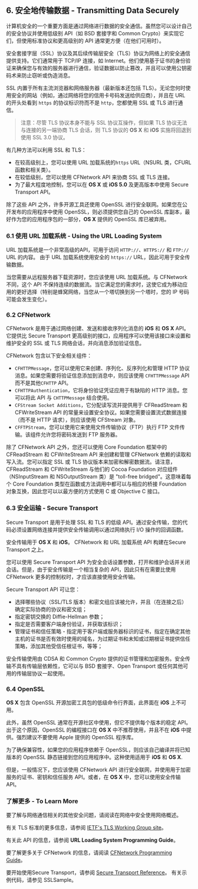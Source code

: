## 6. 安全地传输数据 - Transmitting Data Securely
计算机安全的一个重要方面是通过网络进行数据的安全通信。虽然您可以设计自己的安全协议并使用低级别 API（如 BSD 套接字和 Common Crypto）来实现它们，但使用标准协议和更高级别的 API 通常更方便（在他们可用时）。

安全套接字层（SSL）协议及其后续传输层安全（TLS）协议为网络上的安全通信提供支持。它们通常用于 TCP/IP 连接，如 Internet。他们使用基于证书的身份验证来确保您与有效的服务器进行通信，验证数据以防止篡改，并且可以使用公钥密码术来防止窃听或伪造消息。

SSL 内置于所有主流浏览器和网络服务器（最新版本还包括 TLS）。无论您何时使用安全的网站（例如，通过网络将您的信用卡号码发送给供应商），并且在 URL 的开头处看到 `https` 的协议标识符而不是 `http`，您都使用 SSL 或 TLS 进行通信。

> 注意：尽管 TLS 协议本身不能与 SSL 协议互操作，但如果 TLS 协议无法与连接的另一端协商 TLS 会话，则 TLS 协议的 **OS X** 和 **iOS** 实施将回退到使用 SSL 3.0 协议。

有几种方法可以利用 SSL 和 TLS：

- 在较高级别上，您可以使用 URL 加载系统的`https` URL（NSURL 类，CFURL 函数和相关类）。
- 在较低级别，您可以使用 CFNetwork API 来协商 SSL 或 TLS 连接。
- 为了最大程度地控制，您可以在 **OS X** 或 **iOS 5.0** 及更高版本中使用 Secure Transport API。

除了这些 API 之外，许多开源工具还使用 OpenSSL 进行安全联网。如果您在公开发布的应用程序中使用 OpenSSL，则必须提供您自己的 OpenSSL 库副本，最好作为您的应用程序包的一部分，**OS X** 提供的 OpenSSL 库已被弃用。

### 6.1 使用 URL 加载系统 - Using the URL Loading System
URL 加载系统是一个非常高级的API，可用于访问 `HTTP://`、`HTTPS://` 和 `FTP://` URL 的内容。 由于 URL 加载系统使用安全的 `https://` URL，因此可用于安全传输数据。

当您需要从远程服务器下载资源时，您应该使用 URL 加载系统。与 CFNetwork 不同，这个 API 不保持连续的数据流。当它满足您的需求时，这使它成为移动应用的更好选择（特别是蜂窝网络，当您从一个塔切换到另一个塔时，您的 IP 号码可能会发生变化）。


### 6.2 CFNetwork
CFNetwork 是用于通过网络创建、发送和接收序列化消息的 **iOS** 和 **OS X** API。它提供比 Secure Transport 更高级别的接口，应用程序可以使用该接口来设置和维护安全的 SSL 或 TLS 网络会话，并向消息添加验证信息。

CFNetwork 包含以下安全相关组件：

- `CFHTTPMessage`，您可以使用它来创建、序列化、反序列化和管理 HTTP 协议消息。如果您需要将验证信息添加到消息中，则应该使用 `CFHTTPMessage` API 而不是其他`CFHTTP` API。
- `CFHTTPAuthentication`，它将身份验证凭证应用于有缺陷的 HTTP 消息。您可以将此 API 与 `CHTTPMessage` 结合使用。
- `CFStream Socket Additions`，它分配读写流并提供用于 CFReadStream 和 CFWriteStream API 的常量来设置安全协议。如果您需要设置流式数据连接（而不是 HTTP 请求），则应该使用 CFStream 对象。
- `CFFTPStream`，您可以使用它来使用文件传输协议（FTP）执行 FTP 文件传输。该组件允许您将密码发送到 FTP 服务器。

除了 CFNetwork API 之外，您还可以使用 Core Foundation 框架中的 CFReadStream 和 CFWriteStream API 来创建和管理 CFNetwork 依赖的读取和写入流。您可以指定 SSL 或 TLS 协议版本来加密和解密数据流。请注意，CFReadStream 和 CFWriteStream 与他们的 Cocoa Foundation 对应组件（NSInputStream 和 NSOutputStream 类）是 "toll-free bridged"。这意味着每个 Core Foundation 类型在函数或方法调用中都可以与相应的桥接 Foundation 对象互换，因此您可以以最方便的方式使用 C 或 Objective C 接口。

### 6.3 安全运输 - Secure Transport
Secure Transport 是用于处理 SSL 和 TLS 的低级 API。通过安全传输，您的代码必须设置网络连接并提供安全传输调用以通过网络执行 I/O 操作的回调函数。

安全传输用于 **OS X** 和 **iOS**。 CFNetwork 和 URL 加载系统 API 构建在Secure Transport 之上。

您可以使用 Secure Transport API 为安全会话设置参数，打开和维护会话并关闭会话。但是，由于安全传输是一个相当复杂的 API，因此只有在需要比使用 CFNetwork 更多的控制权时，才应该直接使用安全传输。

Secure Transport API 可让您：

- 选择哪些协议（SSL/TLS 版本）和密文组应该被允许，并且（在连接之后）确定实际协商的协议和密文组；
- 指定密钥交换的 Diffie-Hellman 参数；
- 指定是否需要客户端身份验证，并获取该标识；
- 管理证书和信任策略 - 指定用于客户端或服务器标识的证书，指定在确定其他主机的证书是否有效时使用的域名，为过期证书和未知或过期根证书提供信任策略，添加其他受信任根证书，等等；

安全传输使用由 CDSA 和 Common Crypto 提供的证书管理和加密服务。安全传输不具有传输层依赖性，它可以与 BSD 套接字、Open Transport 或任何其他可用的传输层协议一起使用。

### 6.4 OpenSSL
**OS X** 包含 OpenSSL 开源加密工具包的低级命令行界面，此界面在 **iOS** 上不可用。

此外，虽然 OpenSSL 通常在开源社区中使用，但它不提供每个版本的稳定 API。出于这个原因，OpenSSL 的编程接口在 **OS X** 中不推荐使用，并且不在 **iOS** 中提供。强烈建议不要使用 Apple 提供的 OpenSSL 程序库。

为了确保兼容性，如果您的应用程序依赖于 OpenSSL，则应该自己编译并将已知版本的 OpenSSL 静态链接到您的应用程序中。这种使用适用于 **iOS** 和 **OS X**.

但是，一般情况下，您应该使用 CFNetwork API 进行安全联网，并使用用于加密服务的证书、密钥和信任服务 API。或者，在 **OS X** 中，您可以使用安全传输 API。

### 了解更多 - To Learn More
要了解与网络通信相关的其他安全问题，请阅读在网络中安全使用网络概述。

有关 TLS 标准的更多信息，请参阅 [IETF's TLS Working Group site](http://datatracker.ietf.org/wg/tls/charter/)。

有关此 API 的信息，请参阅 **URL Loading System Programming Guide**。

要了解更多关于 CFNetwork 的信息，请阅读 [CFNetwork Programming Guide](https://developer.apple.com/library/content/documentation/Networking/Conceptual/CFNetwork/Introduction/Introduction.html#//apple_ref/doc/uid/TP30001132)。

要开始使用Secure Transport，请参阅 [Secure Transport Reference](https://developer.apple.com/documentation/security/secure_transport)。 有关示例代码，请参见 SSLSample。